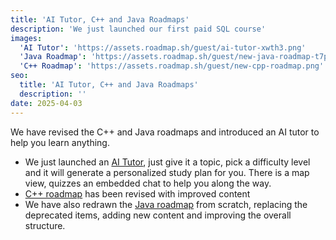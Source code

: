 ```yaml
---
title: 'AI Tutor, C++ and Java Roadmaps'
description: 'We just launched our first paid SQL course'
images:
  'AI Tutor': 'https://assets.roadmap.sh/guest/ai-tutor-xwth3.png'
  'Java Roadmap': 'https://assets.roadmap.sh/guest/new-java-roadmap-t7pkk.png'
  'C++ Roadmap': 'https://assets.roadmap.sh/guest/new-cpp-roadmap.png'
seo:
  title: 'AI Tutor, C++ and Java Roadmaps'
  description: ''
date: 2025-04-03
---
```


We have revised the C++ and Java roadmaps and introduced an AI tutor to help you learn anything.

- We just launched an [AI Tutor](https://roadmap.sh/ai), just give it a topic, pick a difficulty level and it will generate a personalized study plan for you. There is a map view, quizzes an embedded chat to help you along the way.
- [C++ roadmap](https://roadmap.sh/cpp) has been revised with improved content
- We have also redrawn the [Java roadmap](https://roadmap.sh/java) from scratch, replacing the deprecated items, adding new content and improving the overall structure.